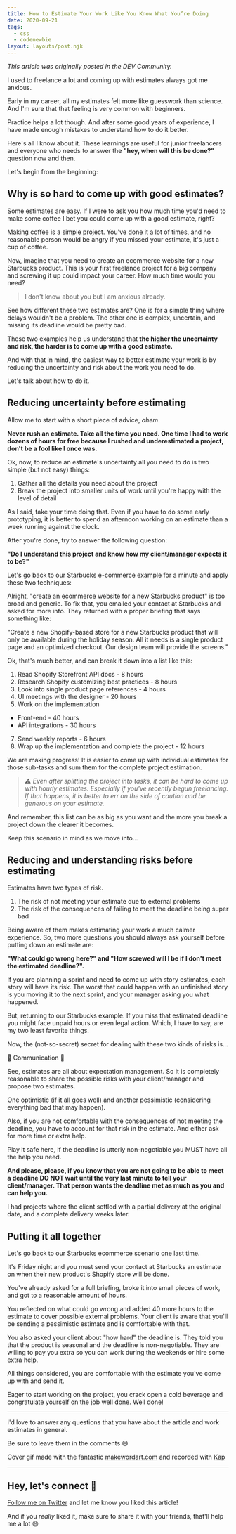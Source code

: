 ```yaml
---
title: How to Estimate Your Work Like You Know What You’re Doing
date: 2020-09-21
tags:
  - css
  - codenewbie
layout: layouts/post.njk
---
```


_This article was originally posted in the DEV Community._

I used to freelance a lot and coming up with estimates always got me anxious.

Early in my career, all my estimates felt more like guesswork than science. And I'm sure that that feeling is very common with beginners.

Practice helps a lot though. And after some good years of experience, I have made enough mistakes to understand how to do it better.

Here's all I know about it. These learnings are useful for junior freelancers and everyone who needs to answer the **"hey, when will this be done?"** question now and then.

Let's begin from the beginning:

## Why is so hard to come up with good estimates?

Some estimates are easy. If I were to ask you how much time you'd need to make some coffee I bet you could come up with a good estimate, right?

Making coffee is a simple project. You've done it a lot of times, and no reasonable person would be angry if you missed your estimate, it's just a cup of coffee.

Now, imagine that you need to create an ecommerce website for a new Starbucks product. This is your first freelance project for a big company and screwing it up could impact your career. How much time would you need?

> I don't know about you but I am anxious already.

See how different these two estimates are? One is for a simple thing where delays wouldn't be a problem. The other one is complex, uncertain, and missing its deadline would be pretty bad.

These two examples help us understand that **the higher the uncertainty and risk, the harder is to come up with a good estimate.**

And with that in mind, the easiest way to better estimate your work is by reducing the uncertainty and risk about the work you need to do.

Let's talk about how to do it.

## Reducing uncertainty before estimating

Allow me to start with a short piece of advice, _ahem_.

**Never rush an estimate. Take all the time you need. One time I had to work dozens of hours for free because I rushed and underestimated a project, don't be a fool like I once was.**

Ok, now, to reduce an estimate's uncertainty all you need to do is two simple (but not easy) things:

1.  Gather all the details you need about the project
2.  Break the project into smaller units of work until you're happy with the level of detail

As I said, take your time doing that. Even if you have to do some early prototyping, it is better to spend an afternoon working on an estimate than a week running against the clock.

After you're done, try to answer the following question:

**"Do I understand this project and know how my client/manager expects it to be?"**

Let's go back to our Starbucks e-commerce example for a minute and apply these two techniques:

Alright, "create an ecommerce website for a new Starbucks product" is too broad and generic. To fix that, you emailed your contact at Starbucks and asked for more info. They returned with a proper briefing that says something like:

"Create a new Shopify-based store for a new Starbucks product that will only be available during the holiday season. All it needs is a single product page and an optimized checkout. Our design team will provide the screens."

Ok, that's much better, and can break it down into a list like this:

1.  Read Shopify Storefront API docs - 8 hours
2.  Research Shopify customizing best practices - 8 hours
3.  Look into single product page references - 4 hours
4.  UI meetings with the designer - 20 hours
5.  Work on the implementation

- Front-end - 40 hours
- API integrations - 30 hours

7.  Send weekly reports - 6 hours
8.  Wrap up the implementation and complete the project - 12 hours

We are making progress! It is easier to come up with individual estimates for those sub-tasks and sum them for the complete project estimation.

> _⚠️ Even after splitting the project into tasks, it can be hard to come up with hourly estimates. Especially if you've recently begun freelancing. If that happens, it is better to err on the side of caution and be generous on your estimate._

And remember, this list can be as big as you want and the more you break a project down the clearer it becomes.

Keep this scenario in mind as we move into...

## Reducing and understanding risks before estimating

Estimates have two types of risk.

1.  The risk of not meeting your estimate due to external problems
2.  The risk of the consequences of failing to meet the deadline being super bad

Being aware of them makes estimating your work a much calmer experience. So, two more questions you should always ask yourself before putting down an estimate are:

**"What could go wrong here?" and "How screwed will I be if I don't meet the estimated deadline?".**

If you are planning a sprint and need to come up with story estimates, each story will have its risk. The worst that could happen with an unfinished story is you moving it to the next sprint, and your manager asking you what happened.

But, returning to our Starbucks example. If you miss that estimated deadline you might face unpaid hours or even legal action. Which, I have to say, are my two least favorite things.

Now, the (not-so-secret) secret for dealing with these two kinds of risks is...

🌟 Communication 🌟

See, estimates are all about expectation management. So it is completely reasonable to share the possible risks with your client/manager and propose two estimates.

One optimistic (if it all goes well) and another pessimistic (considering everything bad that may happen).

Also, if you are not comfortable with the consequences of not meeting the deadline, you have to account for that risk in the estimate. And either ask for more time or extra help.

Play it safe here, if the deadline is utterly non-negotiable you MUST have all the help you need.

**And please, please, if you know that you are not going to be able to meet a deadline DO NOT wait until the very last minute to tell your client/manager. That person wants the deadline met as much as you and can help you.**

I had projects where the client settled with a partial delivery at the original date, and a complete delivery weeks later.

## Putting it all together

Let's go back to our Starbucks ecommerce scenario one last time.

It's Friday night and you must send your contact at Starbucks an estimate on when their new product's Shopify store will be done.

You've already asked for a full briefing, broke it into small pieces of work, and got to a reasonable amount of hours.

You reflected on what could go wrong and added 40 more hours to the estimate to cover possible external problems. Your client is aware that you'll be sending a pessimistic estimate and is comfortable with that.

You also asked your client about "how hard" the deadline is. They told you that the product is seasonal and the deadline is non-negotiable. They are willing to pay you extra so you can work during the weekends or hire some extra help.

All things considered, you are comfortable with the estimate you've come up with and send it.

Eager to start working on the project, you crack open a cold beverage and congratulate yourself on the job well done. Well done!

---

I'd love to answer any questions that you have about the article and work estimates in general.

Be sure to leave them in the comments 😄

Cover gif made with the fantastic [makewordart.com](https://makewordart.com/) and recorded with [Kap](https://getkap.co/)

---

## Hey, let's connect 👋

[Follow me on Twitter](https://twitter.com/paladini_dev) and let me know you liked this article!

And if you _really_ liked it, make sure to share it with your friends, that'll help me a lot 😄
